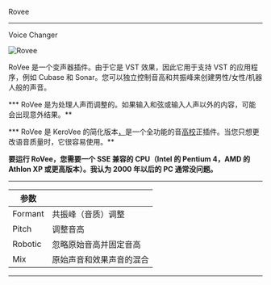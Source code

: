 Rovee

---

Voice Changer

![Rovee](https://www.g200kg.com/image/software/rovee121.png)

RoVee 是一个变声器插件。由于它是 VST 效果，因此它用于支持 VST 的应用程序，例如 Cubase 和 Sonar。您可以独立控制音高和共振峰来创建男性/女性/机器人般的声音。

*** RoVee 是为处理人声而调整的。如果输入和弦或输入人声以外的内容，可能会出现意外结果。**

*** RoVee 是 KeroVee 的简化版本[，](http://www.g200kg.com/jp/software/kerovee.html)是一个全功能的音[高校](http://www.g200kg.com/jp/software/kerovee.html)正插件。当您只想更改语音质量时，它很容易使用。**

**要运行 RoVee，您需要一个 SSE 兼容的 CPU（Intel 的 Pentium 4，AMD 的 Athlon XP 或更高版本）。我认为 2000 年以后的 PC 通常没问题。**

---

| 参数    |                          |
| ------- | ------------------------ |
| Formant | 共振峰（音质）调整       |
| Pitch   | 调整音高                 |
| Robotic | 忽略原始音高并固定音高   |
| Mix     | 原始声音和效果声音的混合 |

---

